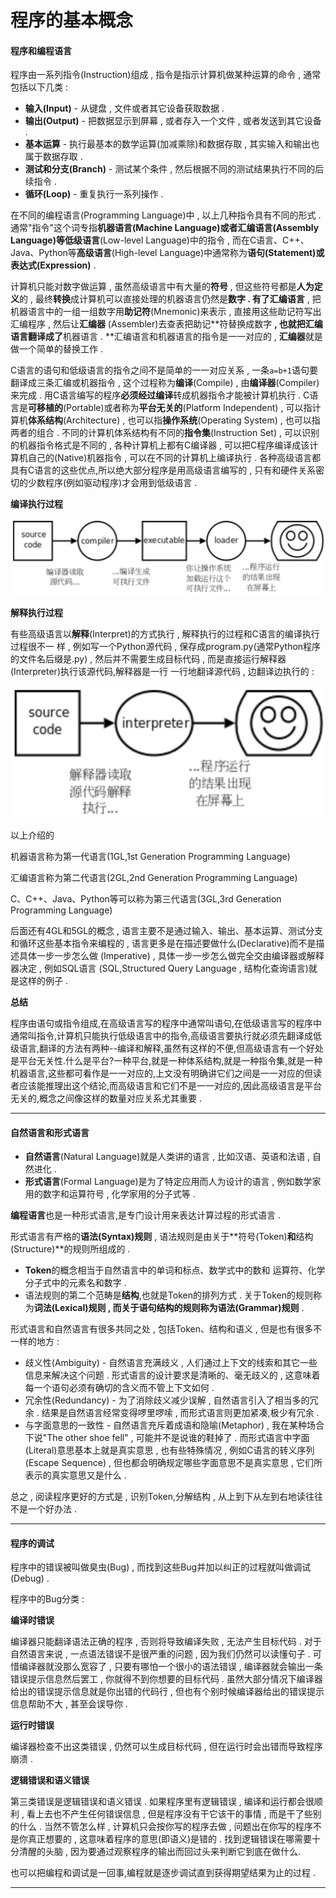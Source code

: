 # 程序的基本概念

#### 程序和编程语言

程序由一系列指令\(Instruction\)组成 , 指令是指示计算机做某种运算的命令 , 通常包括以下几类 :

* **输入\(Input\)** - 从键盘 , 文件或者其它设备获取数据 . 
* **输出\(Output\)** - 把数据显示到屏幕 , 或者存入一个文件 , 或者发送到其它设备 . 
* **基本运算** - 执行最基本的数学运算\(加减乘除\)和数据存取 , 其实输入和输出也属于数据存取 . 
* **测试和分支\(Branch\)** - 测试某个条件 , 然后根据不同的测试结果执行不同的后续指令 . 
* **循环\(Loop\)** - 重复执行一系列操作 . 

在不同的编程语言\(Programming Language\)中 , 以上几种指令具有不同的形式 . 通常"指令"这个词专指**机器语言\(Machine Language\)**或者**汇编语言\(Assembly Language\)**等**低级语言**\(Low-level Language\)中的指令 , 而在C语言、C++、Java、Python等**高级语言**\(High-level Language\)中通常称为**语句\(Statement\)**或**表达式\(Expression\)** .

计算机只能对数字做运算 , 虽然高级语言中有大量的**符号** , 但这些符号都是**人为定义**的 , 最终**转换**成计算机可以直接处理的机器语言仍然是**数字 . **有了**汇编语言** , 把机器语言中的一组一组数字用**助记符**\(Mnemonic\)来表示 , 直接用这些助记符写出汇编程序 , 然后让**汇编器** \(Assembler\)去查表把助记**符替换成数字 **, 也就把汇编语言翻译成了**机器语言 . **汇编语言和机器语言的指令是一一对应的 , **汇编器**就是做一个简单的替换工作 .

C语言的语句和低级语言的指令之间不是简单的一一对应关系 , 一条`a=b+1`语句要翻译成三条汇编或机器指令 , 这个过程称为**编译**\(Compile\) , 由**编译器**\(Compiler\)来完成  . 用C语言编写的程序**必须经过编译**转成机器指令才能被计算机执行 . C语言是**可移植的**\(Portable\)或者称为**平台无关的**\(Platform Independent\) , 可以指计算机**体系结构**\(Architecture\) , 也可以指**操作系统**\(Operating System\) , 也可以指两者的组合 . 不同的计算机体系结构有不同的**指令集**\(Instruction Set\) , 可以识别的机器指令格式是不同的 , 各种计算机上都有C编译器 , 可以把C程序编译成该计算机自己的\(Native\)机器指令 , 可以在不同的计算机上编译执行 . 各种高级语言都具有C语言的这些优点,所以绝大部分程序是用高级语言编写的 , 只有和硬件关系密切的少数程序\(例如驱动程序\)才会用到低级语言 .

**编译执行过程**

![](/assets/bianyizhixingguocheng.png)

**解释执行过程**

有些高级语言以**解释**\(Interpret\)的方式执行 , 解释执行的过程和C语言的编译执行过程很不一 样 , 例如写一个Python源代码 , 保存成program.py\(通常Python程序的文件名后缀是.py\) , 然后并不需要生成目标代码 , 而是直接运行解释器\(Interpreter\)执行该源代码,解释器是一行 一行地翻译源代码 , 边翻译边执行的 :

![](/assets/jieshizhixingguocheng.png)

以上介绍的

机器语言称为第一代语言\(1GL,1st Generation Programming Language\)

汇编语言称为第二代语言\(2GL,2nd Generation Programming Language\)

C、C++、Java、Python等可以称为第三代语言\(3GL,3rd Generation Programming Language\)

后面还有4GL和5GL的概念 , 语言主要不是通过输入、输出、基本运算、测试分支和循环这些基本指令来编程的 , 语言更多是在描述要做什么\(Declarative\)而不是描述具体一步一步怎么做 \(Imperative\) , 具体一步一步怎么做完全交由编译器或解释器决定 , 例如SQL语言 \(SQL,Structured Query Language , 结构化查询语言\)就是这样的例子 .

**总结**

程序由语句或指令组成,在高级语言写的程序中通常叫语句,在低级语言写的程序中通常叫指令,计算机只能执行低级语言中的指令,高级语言要执行就必须先翻译成低级语言,翻译的方法有两种--编译和解释,虽然有这样的不便,但高级语言有一个好处是平台无关性.什么是平台?一种平台,就是一种体系结构,就是一种指令集,就是一种机器语言,这些都可看作是一一对应的,上文没有明确讲它们之间是一一对应的但读者应该能推理出这个结论,而高级语言和它们不是一一对应的,因此高级语言是平台无关的,概念之间像这样的数量对应关系尤其重要 .

---

#### 自然语言和形式语言

* **自然语言**\(Natural Language\)就是人类讲的语言 , 比如汉语、英语和法语 , 自然进化 . 
* **形式语言**\(Formal Language\)是为了特定应用而人为设计的语言 , 例如数学家用的数字和运算符号 , 化学家用的分子式等 . 

**编程语言**也是一种形式语言,是专门设计用来表达计算过程的形式语言 .

形式语言有严格的**语法\(Syntax\)规则** , 语法规则是由关于**符号\(Token\)**和**结构\(Structure\)**的规则所组成的 .

* **Token**的概念相当于自然语言中的单词和标点、数学式中的数和 运算符、化学分子式中的元素名和数字 . 
* 语法规则的第二个范畴是**结构**,也就是Token的排列方式 . 关于Token的规则称为**词法\(Lexical\)规则 **, 而关于语句结构的规则称为**语法\(Grammar\)规则** . 

形式语言和自然语言有很多共同之处 , 包括Token、结构和语义 , 但是也有很多不一样的地方 :

* 歧义性\(Ambiguity\) - 自然语言充满歧义 , 人们通过上下文的线索和其它一些信息来解决这个问题 . 形式语言的设计要求是清晰的、毫无歧义的 , 这意味着每一个语句必须有确切的含义而不管上下文如何 . 
* 冗余性\(Redundancy\) - 为了消除歧义减少误解 , 自然语言引入了相当多的冗余 . 结果是自然语言经常变得啰里啰嗦 , 而形式语言则更加紧凑,极少有冗余 . 
* 与字面意思的一致性 - 自然语言充斥着成语和隐喻\(Metaphor\) , 我在某种场合下说"The other shoe fell" , 可能并不是说谁的鞋掉了 . 而形式语言中字面\(Literal\)意思基本上就是真实意思 , 也有些特殊情况 , 例如C语言的转义序列\(Escape Sequence\) , 但也都会明确规定哪些字面意思不是真实意思 , 它们所表示的真实意思又是什么 . 

总之 , 阅读程序更好的方式是 , 识别Token,分解结构 , 从上到下从左到右地读往往不是一个好办法 .

---

#### 程序的调试

程序中的错误被叫做臭虫\(Bug\) , 而找到这些Bug并加以纠正的过程就叫做调试\(Debug\) . 

程序中的Bug分类 : 

**编译时错误**

编译器只能翻译语法正确的程序 , 否则将导致编译失败 , 无法产生目标代码 . 对于自然语言来说 , 一点语法错误不是很严重的问题 , 因为我们仍然可以读懂句子 . 可惜编译器就没那么宽容了 , 只要有哪怕一个很小的语法错误 , 编译器就会输出一条错误提示信息然后罢工 , 你就得不到你想要的目标代码 . 虽然大部分情况下编译器给出的错误提示信息就是你出错的代码行 , 但也有个别时候编译器给出的错误提示信息帮助不大 , 甚至会误导你 . 

**运行时错误**

编译器检查不出这类错误 , 仍然可以生成目标代码 , 但在运行时会出错而导致程序崩溃 . 

**逻辑错误和语义错误**

第三类错误是逻辑错误和语义错误 . 如果程序里有逻辑错误 , 编译和运行都会很顺利 , 看上去也不产生任何错误信息 , 但是程序没有干它该干的事情 , 而是干了些别的什么 . 当然不管怎么样 , 计算机只会按你写的程序去做 , 问题出在你写的程序不是你真正想要的 , 这意味着程序的意思\(即语义\)是错的 . 找到逻辑错误在哪需要十分清醒的头脑 , 因为要通过观察程序的输出而回过头来判断它到底在做什么.

也可以把编程和调试是一回事,编程就是逐步调试直到获得期望结果为止的过程 . 

---





